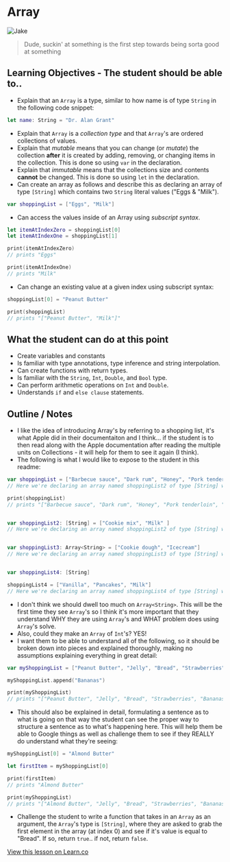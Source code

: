 # Array

![Jake](https://media.giphy.com/media/lUQxdO6Y7Vmx2/giphy.gif)

> Dude, suckin' at something is the first step towards being sorta good at something

## Learning Objectives - The student should be able to..

* Explain that an `Array` is a type, similar to how name is of type `String` in the following code snippet:
 
```swift
let name: String = "Dr. Alan Grant"
```

* Explain that `Array` is a *collection type* and that `Array`'s are ordered collections of values.
* Explain that *mutable* means that you can change (or *mutate*) the collection **after** it is created by adding, removing, or changing items in the collection. This is done so using `var` in the declaration.
* Explain that *immutable* means that the collections size and contents **cannot** be changed. This is done so using `let` in the declaration.
* Can create an array as follows and describe this as declaring an array of type `[String]` which contains two `String` literal values ("Eggs & "Milk").

```swift
var shoppingList = ["Eggs", "Milk"]
```
* Can access the values inside of an Array using *subscript syntax*.  

```swift
let itemAtIndexZero = shoppingList[0]
let itemAtIndexOne = shoppingList[1]

print(itemAtIndexZero)
// prints "Eggs"

print(itemAtIndexOne)
// prints "Milk"
```

* Can change an existing value at a given index using subscript syntax:

```swift
shoppingList[0] = "Peanut Butter"

print(shoppingList)
// prints "["Peanut Butter", "Milk"]"
```



## What the student can do at this point 

* Create variables and constants
* Is familiar with type annotations, type inference and string interpolation.
* Can create functions with return types.
* Is familiar with the `String`, `Int`, `Double`, and `Bool` type.
* Can perform arithmetic operations on `Int` and `Double`.
* Understands `if` and `else clause` statements.



## Outline / Notes

*  I like the idea of introducing Array's by referring to a shopping list, it's what Apple did in their documentaiton and I think... if the student is to then read along with the Apple documentation after reading the multiple units on Collections - it will help for them to see it again (I think).
* The following is what I would like to expose to the student in this readme:

```swift
var shoppingList = ["Barbecue sauce", "Dark rum", "Honey", "Pork tenderloin", "Hamburger buns"]
// Here we're declaring an array named shoppingList2 of type [String] with five String values.

print(shoppingList)
// prints "["Barbecue sauce", "Dark rum", "Honey", "Pork tenderloin", "Hamburger buns"]"


var shoppingList2: [String] = ["Cookie mix", "Milk" ]
// Here we're declaring an array named shoppingList2 of type [String] with two String values, "Cookie mix" & "Milk".


var shoppingList3: Array<String> = ["Cookie dough", "Icecream"]
// Here we're declaring an array named shoppingList3 of type [String] with two String values, "Cookie dough" & "Icecream".


var shoppingList4: [String]

shoppingList4 = ["Vanilla", "Pancakes", "Milk"]
// Here we're declaring an array named shoppingList4 of type [String] with two String values then in the following line initializing it with three String values, "Vanilla", "Pancakes" and "Milk".
```
* I don't think we should dwell too much on `Array<String>`. This will be the first time they see `Array`'s so I think it's more important that they understand WHY they are using `Array`'s and WHAT problem does using `Array`'s solve. 
* Also, could they make an `Array` of `Int`'s? YES!
* I want them to be able to understand all of the following, so it should be broken down into pieces and explained thoroughly, making no assumptions explaining everything in great detail:

```swift
var myShoppingList = ["Peanut Butter", "Jelly", "Bread", "Strawberries"]

myShoppingList.append("Bananas")

print(myShoppingList)
// prints "["Peanut Butter", "Jelly", "Bread", "Strawberries", "Bananas"]"
``` 
* This should also be explained in detail, formulating a sentence as to what is going on that way the student can see the proper way to structure a sentence as to what's happening here. This will help them be able to Google things as well as challenge them to see if they REALLY do understand what they're seeing:

```swift
myShoppingList[0] = "Almond Butter"

let firstItem = myShoppingList[0]

print(firstItem)
// prints "Almond Butter"

print(myShoppingList)
// prints "["Almond Butter", "Jelly", "Bread", "Strawberries", "Bananas"]"
```

* Challenge the student to write a function that takes in an `Array` as an argument, the `Array`'s type is `[String]`, where they are asked to grab the first element in the array (at index 0) and see if it's value is equal to "Bread". If so, return `true`.. if not, return `false`.

<a href='https://learn.co/lessons/Array' data-visibility='hidden'>View this lesson on Learn.co</a>
